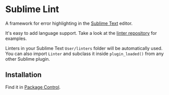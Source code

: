 Sublime Lint
=========

A framework for error highlighting in the [Sublime Text](http://sublimetext.com "Sublime Text") editor.

It's easy to add language support. Take a look at the [linter repository](http://github.com/lunixbochs/linters "Linter Repository") for examples.

Linters in your Sublime Text `User/linters` folder will be automatically used. You can also import `Linter` and subclass it inside `plugin_loaded()` from any other Sublime plugin.

Installation
-----

Find it in [Package Control](http://wbond.net/sublime_packages/package_control "Package Control").
